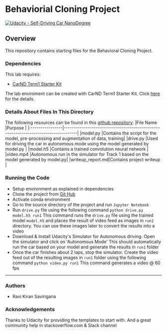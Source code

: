 # Behaviorial Cloning Project

[![Udacity - Self-Driving Car NanoDegree](https://s3.amazonaws.com/udacity-sdc/github/shield-carnd.svg)](http://www.udacity.com/drive)

Overview
---
This repository contains starting files for the Behavioral Cloning Project.

### Dependencies
This lab requires:

* [CarND Term1 Starter Kit](https://github.com/udacity/CarND-Term1-Starter-Kit)

The lab enviroment can be created with CarND Term1 Starter Kit. Click [here](https://github.com/udacity/CarND-Term1-Starter-Kit/blob/master/README.md) for the details.

### Details About Files In This Directory

The following resources can be found in this [github repository](https://github.com/mymachinelearnings/CarND-Behavioral-Cloning-P3.git):
|File Name        |Purpose                                                                             |
|:----------------|------------------------------------------------------------------------------------|
|model.py         |Contains the script for the model, pre-processing and augmentation of data, training|
|drive.py         |Used for driving the car in autonomous mode using the model generated by model.py   | 
|model.h5         |Contains a trained convolution neural network                                       |
|video.mp4        |Autonomous run in the simulator for Track 1 based on the model generated by model.py|
|writeup_report.md|Contains project writeup                                                            |  

### Running the Code
- Setup environment as explained in dependencies
- Clone the project from [Git Hub](https://github.com/mymachinelearnings/CarND-Behavioral-Cloning-P3.git)
- Activate conda environment
- Go to the source directory of the project and run `Jupyter Notebook`
- Run `drive.py` file using the following command
    `python drive.py model.h5 run1`
    This command runs the `drive.py` file using the trained model `model.h5` and places the result of video feed as images in `run1` directory. You can use these images later to convert the results into a video
- Download & Install Udacity's Simulator for Autonomous driving. Open the simulator and click on 'Autonomous Mode'
  This should automatically run the car based on your model and generate the results in `run1` folder
- Once the car finishes about 2 laps, stop the simulator. Create the video feed out of the resulting images in `run1` folder using the following command
    `python video.py run1` This command generates a video @ 60 fps
    
---

### **Authors** <br/>
* Ravi Kiran Savirigana

### **Acknowledgements** <br/>
Thanks to Udacity for providing the templates to start with. And a great community help in stackoverflow.com & Slack channel